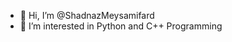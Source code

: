 - 👋 Hi, I’m @ShadnazMeysamifard
- 👀 I’m interested in Python and C++ Programming


<!---
ShadnazMeysamifard/ShadnazMeysamifard is a ✨ special ✨ repository because its `README.md` (this file) appears on your GitHub profile.
You can click the Preview link to take a look at your changes.
--->
